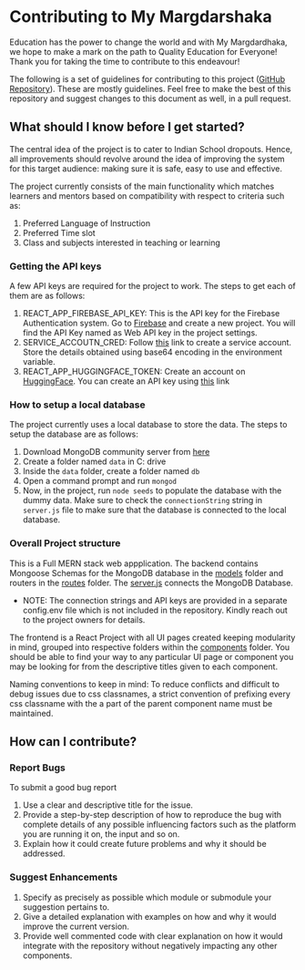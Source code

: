 # Contributing to My Margdarshaka
Education has the power to change the world and with My Margdardhaka, we hope to make a mark on the path to Quality Education for Everyone! Thank you for taking the time to contribute to this endeavour!

The following is a set of guidelines for contributing to this project ([GitHub Repository](https://github.com/shree675/MyMargdarshaka)). These are mostly guidelines. Feel free to make the best of this repository and suggest changes to this document as well, in a pull request.

## What should I know before I get started?
The central idea of the project is to cater to Indian School dropouts. Hence, all improvements should revolve around the idea of improving the system for this target audience: making sure it is safe, easy to use and effective. 

The project currently consists of the main functionality which matches learners and mentors based on compatibility with respect to criteria such as:
1. Preferred Language of Instruction
2. Preferred Time slot
3. Class and subjects interested in teaching or learning

### Getting the API keys
A few API keys are required for the project to work. The steps to get each of them are as follows:

1. REACT_APP_FIREBASE_API_KEY: This is the API key for the Firebase Authentication system. Go to [Firebase](https://console.firebase.google.com) and create a new project. You will find the API Key named as Web API key in the project settings.
2. SERVICE_ACCOUTN_CRED: Follow [this](https://cloud.google.com/docs/authentication/#create_service_account) link to create a service account. Store the details obtained using base64 encoding in the environment variable.
3. REACT_APP_HUGGINGFACE_TOKEN: Create an account on [HuggingFace](https://huggingface.co/). You can create an API key using [this](https://huggingface.co/settings/token) link 

### How to setup a local database
The project currently uses a local database to store the data. The steps to setup the database are as follows:

1. Download MongoDB community server from [here](https://www.mongodb.com/try/community)
2. Create a folder named ```data``` in C: drive
3. Inside the ```data``` folder, create a folder named ```db```
4. Open a command prompt and run ```mongod```
5. Now, in the project, run ```node seeds``` to populate the database with the dummy data. Make sure to check the ```connectionString``` string in ```server.js``` file to make sure that the database is connected to the local database.


### Overall Project structure
This is a Full MERN stack web appplication. The backend contains Mongoose Schemas for the MongoDB database in the [models](backend/models) folder and routers in the [routes](backend/routes) folder. 
The [server.js](server.js) connects the MongoDB Database. 
- NOTE: The connection strings and API keys are provided in a separate config.env file which is not included in the repository. Kindly reach out to the project owners for details.

The frontend is a React Project with all UI pages created keeping modularity in mind, grouped into respective folders within the [components](client/src/components) folder. You should be able to find your way to any particular UI page or component you may be looking for from the descriptive titles given to each component. 

Naming conventions to keep in mind: To reduce conflicts and difficult to debug issues due to css classnames, a strict convention of prefixing every css classname with the a part of the parent component name must be maintained. 

## How can I contribute?
### Report Bugs
To submit a good bug report
1. Use a clear and descriptive title for the issue.
2. Provide a step-by-step description of how to reproduce the bug with complete details of any possible influencing factors such as the platform you are running it on, the input and so on.
3. Explain how it could create future problems and why it should be addressed.

### Suggest Enhancements
1. Specify as precisely as possible which module or submodule your suggestion pertains to.
2. Give a detailed explanation with examples on how and why it would improve the current version.
3. Provide well commented code with clear explanation on how it would integrate with the repository without negatively impacting any other components.

